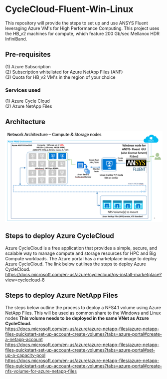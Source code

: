 # CycleCloud-Fluent-Win-Linux

This repository will provide the steps to set up and use ANSYS Fluent leveraging Azure VM's for High Performance Computing. This project uses the HB_v2 machines for compute, which feature 200 Gb/sec Mellanox HDR InfiniBand. 

## Pre-requisites

(1) Azure Subscription \
(2) Subscription whitelisted for Azure NetApp Files (ANF) \
(3) Quota for HB_v2 VM's in the region of your choice 

### Services used
(1) Azure Cycle Cloud \
(2) Azure NetApp Files 

## Architecture

![alt text](https://github.com/mandargujrathi/CycleCloud-Fluent-Win-Linux/blob/main/Architecture.PNG)


## Steps to deploy Azure CycleCloud
Azure CycleCloud is a free application that provides a simple, secure, and scalable way to manage compute and storage resources for HPC and Big Compute workloads.
The Azure portal has a marketplace image to deploy Azure CycleCloud. The link below outlines the steps to deploy Azure CycleCloud. \
https://docs.microsoft.com/en-us/azure/cyclecloud/qs-install-marketplace?view=cyclecloud-8

## Steps to deploy Azure NetApp Files
The steps below outline the process to deploy a NFS4.1 volume using Azure NetApp Files. This will be used as common share to the Windows and Linux nodes
**This volume needs to be deployed in the same VNet as Azure CycleCloud.** \
https://docs.microsoft.com/en-us/azure/azure-netapp-files/azure-netapp-files-quickstart-set-up-account-create-volumes?tabs=azure-portal#create-a-netapp-account \
https://docs.microsoft.com/en-us/azure/azure-netapp-files/azure-netapp-files-quickstart-set-up-account-create-volumes?tabs=azure-portal#set-up-a-capacity-pool \
https://docs.microsoft.com/en-us/azure/azure-netapp-files/azure-netapp-files-quickstart-set-up-account-create-volumes?tabs=azure-portal#create-nfs-volume-for-azure-netapp-files
